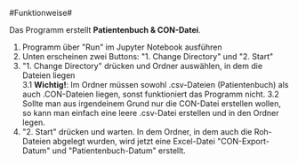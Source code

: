 #Funktionweise#

Das Programm erstellt **Patientenbuch & CON-Datei**. 
1. Programm über "Run" im Jupyter Notebook ausführen
2. Unten erscheinen zwei Buttons: "1. Change Directory" und "2. Start"
3. "1. Change Directory" drücken und Ordner auswählen, in dem die Dateien liegen <br/>
  3.1 **Wichtig!**: Im Ordner müssen sowohl .csv-Dateien (Patientenbuch) als auch .CON-Dateien liegen, sonst funktioniert das Programm nicht.
  3.2 Sollte man aus irgendeinem Grund nur die CON-Datei erstellen wollen, so kann man einfach eine leere .csv-Datei erstellen und in den Ordner legen.
4. "2. Start" drücken und warten. In dem Ordner, in dem auch die Roh-Dateien abgelegt wurden, wird jetzt eine Excel-Datei "CON-Export-Datum" und "Patientenbuch-Datum" erstellt.

